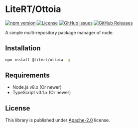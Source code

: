 # LiteRT/Ottoia

[![npm version](https://img.shields.io/npm/v/@litert/ottoia.svg?colorB=brightgreen)](https://www.npmjs.com/package/@litert/ottoia "Stable Version")
[![License](https://img.shields.io/npm/l/@litert/ottoia.svg?maxAge=2592000?style=plastic)](https://github.com/litert/ottoia/blob/master/LICENSE)
[![GitHub issues](https://img.shields.io/github/issues/litert/ottoia.js.svg)](https://github.com/litert/ottoia.js/issues)
[![GitHub Releases](https://img.shields.io/github/release/litert/ottoia.js.svg)](https://github.com/litert/ottoia.js/releases "Stable Release")

A simple multi-repository package manager of node.

## Installation

```sh
npm install @litert/ottoia -g
```

## Requirements

- Node.js v8.x (Or newer)
- TypeScript v3.1.x (Or newer)

## License

This library is published under [Apache-2.0](./LICENSE) license.
